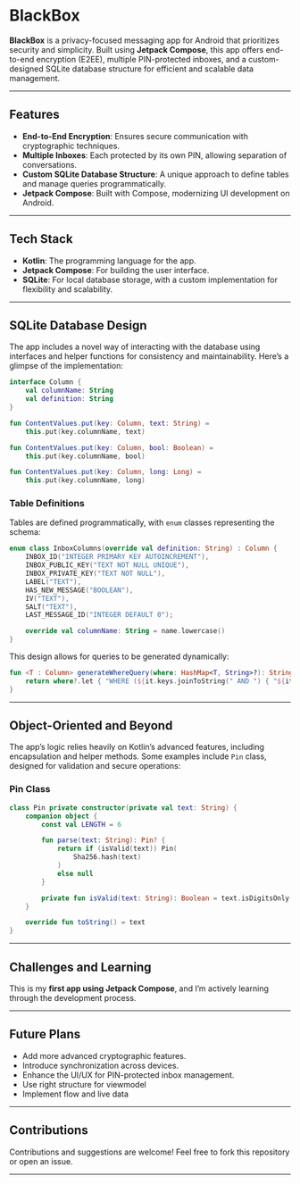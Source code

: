 

# BlackBox

**BlackBox** is a privacy-focused messaging app for Android that prioritizes security and simplicity. Built using **Jetpack Compose**, this app offers end-to-end encryption (E2EE), multiple PIN-protected inboxes, and a custom-designed SQLite database structure for efficient and scalable data management.

---

## Features

- **End-to-End Encryption**: Ensures secure communication with cryptographic techniques.  
- **Multiple Inboxes**: Each protected by its own PIN, allowing separation of conversations.  
- **Custom SQLite Database Structure**: A unique approach to define tables and manage queries programmatically.  
- **Jetpack Compose**: Built with Compose, modernizing UI development on Android.  

---

## Tech Stack

- **Kotlin**: The programming language for the app.  
- **Jetpack Compose**: For building the user interface.  
- **SQLite**: For local database storage, with a custom implementation for flexibility and scalability.  

---

## SQLite Database Design

The app includes a novel way of interacting with the database using interfaces and helper functions for consistency and maintainability. Here’s a glimpse of the implementation:

```kotlin
interface Column {
    val columnName: String
    val definition: String
}

fun ContentValues.put(key: Column, text: String) =
    this.put(key.columnName, text)

fun ContentValues.put(key: Column, bool: Boolean) =
    this.put(key.columnName, bool)

fun ContentValues.put(key: Column, long: Long) =
    this.put(key.columnName, long)
```


### Table Definitions
Tables are defined programmatically, with `enum` classes representing the schema:

```kotlin
enum class InboxColumns(override val definition: String) : Column {
    INBOX_ID("INTEGER PRIMARY KEY AUTOINCREMENT"),
    INBOX_PUBLIC_KEY("TEXT NOT NULL UNIQUE"),
    INBOX_PRIVATE_KEY("TEXT NOT NULL"),
    LABEL("TEXT"),
    HAS_NEW_MESSAGE("BOOLEAN"),
    IV("TEXT"),
    SALT("TEXT"),
    LAST_MESSAGE_ID("INTEGER DEFAULT 0");

    override val columnName: String = name.lowercase()
}
```

This design allows for queries to be generated dynamically:

```kotlin
fun <T : Column> generateWhereQuery(where: HashMap<T, String>?): String {
    return where?.let { "WHERE (${it.keys.joinToString(" AND ") { "${it.columnName} = ?" }})" } ?: ""
}
```

---

## Object-Oriented and Beyond

The app’s logic relies heavily on Kotlin’s advanced features, including encapsulation and helper methods. Some examples include `Pin` class, designed for validation and secure operations:

### Pin Class

```kotlin
class Pin private constructor(private val text: String) {
    companion object {
        const val LENGTH = 6

        fun parse(text: String): Pin? {
            return if (isValid(text)) Pin(
                Sha256.hash(text)
            )
            else null
        }

        private fun isValid(text: String): Boolean = text.isDigitsOnly() && text.length == LENGTH
    }

    override fun toString() = text
}
```


---

## Challenges and Learning

This is my **first app using Jetpack Compose**, and I’m actively learning through the development process. 

---

## Future Plans

- Add more advanced cryptographic features.  
- Introduce synchronization across devices.  
- Enhance the UI/UX for PIN-protected inbox management. 
- Use right structure for viewmodel
- Implement flow and live data

---

## Contributions

Contributions and suggestions are welcome! Feel free to fork this repository or open an issue.  

---
